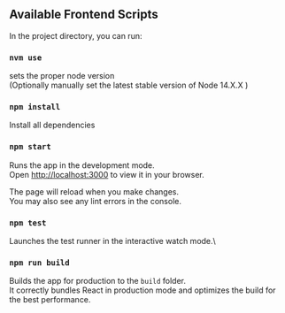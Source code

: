 ## Available Frontend Scripts

In the project directory, you can run:

### `nvm use`

sets the proper node version
<br/>
(Optionally manually set the latest stable version of Node 14.X.X )

### `npm install`

Install all dependencies

### `npm start`

Runs the app in the development mode.\
Open [http://localhost:3000](http://localhost:3000) to view it in your browser.

The page will reload when you make changes.\
You may also see any lint errors in the console.

### `npm test`

Launches the test runner in the interactive watch mode.\

### `npm run build`

Builds the app for production to the `build` folder.\
It correctly bundles React in production mode and optimizes the build for the best performance.
